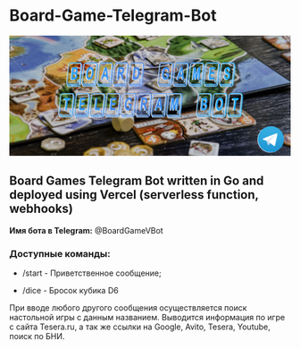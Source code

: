 # Board-Game-Telegram-Bot
![Image alt](https://github.com/SubochevaValeriya/Board-Game-Telegram-Bot/raw/main/internal/logo.png)

## Board Games Telegram Bot written in Go and deployed using Vercel (serverless function, webhooks)

**Имя бота в Telegram:** @BoardGameVBot

### Доступные команды:

- /start - Приветственное сообщение;

- /dice - Бросок кубика D6

При вводе любого другого сообщения осуществляется поиск настольной игры с данным названием.
Выводится информация по игре с сайта Tesera.ru, а так же ссылки на Google, Avito, Tesera, Youtube, поиск по БНИ.
